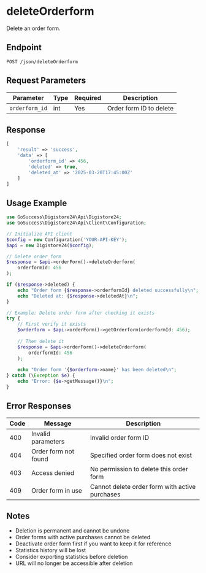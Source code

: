 # deleteOrderform

Delete an order form.

## Endpoint

```
POST /json/deleteOrderform
```

## Request Parameters

| Parameter | Type | Required | Description |
|-----------|------|----------|-------------|
| `orderform_id` | int | Yes | Order form ID to delete |

## Response

```php
[
    'result' => 'success',
    'data' => [
        'orderform_id' => 456,
        'deleted' => true,
        'deleted_at' => '2025-03-20T17:45:00Z'
    ]
]
```

## Usage Example

```php
use GoSuccess\Digistore24\Api\Digistore24;
use GoSuccess\Digistore24\Api\Client\Configuration;

// Initialize API client
$config = new Configuration('YOUR-API-KEY');
$api = new Digistore24($config);

// Delete order form
$response = $api->orderForm()->deleteOrderform(
    orderformId: 456
);

if ($response->deleted) {
    echo "Order form {$response->orderformId} deleted successfully\n";
    echo "Deleted at: {$response->deletedAt}\n";
}

// Example: Delete order form after checking it exists
try {
    // First verify it exists
    $orderform = $api->orderForm()->getOrderform(orderformId: 456);
    
    // Then delete it
    $response = $api->orderForm()->deleteOrderform(
        orderformId: 456
    );
    
    echo "Order form '{$orderform->name}' has been deleted\n";
} catch (\Exception $e) {
    echo "Error: {$e->getMessage()}\n";
}
```

## Error Responses

| Code | Message | Description |
|------|---------|-------------|
| 400 | Invalid parameters | Invalid order form ID |
| 404 | Order form not found | Specified order form does not exist |
| 403 | Access denied | No permission to delete this order form |
| 409 | Order form in use | Cannot delete order form with active purchases |

## Notes

- Deletion is permanent and cannot be undone
- Order forms with active purchases cannot be deleted
- Deactivate order form first if you want to keep it for reference
- Statistics history will be lost
- Consider exporting statistics before deletion
- URL will no longer be accessible after deletion
